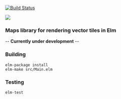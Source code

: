 [![Build Status](https://travis-ci.org/trifectalabs/elm-maps.svg?branch=master)](https://travis-ci.org/trifectalabs/elm-maps)

![](https://cloud.githubusercontent.com/assets/4472397/20206721/6480acc4-a7b0-11e6-91c1-fb555ef4e8ff.png)

### Maps library for rendering vector tiles in Elm

-- **Currently under development** --

### Building
    elm-package install
    elm-make src/Main.elm

### Testing
    elm-test

